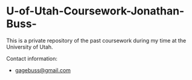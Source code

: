 # U-of-Utah-Coursework-Jonathan-Buss-
This is a private repository of the past coursework during my time at the University of Utah. 

Contact information:
- gagebuss@gmail.com

